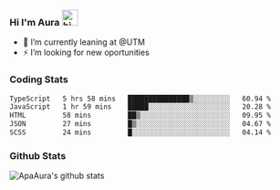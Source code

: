 ### Hi I'm Aura <img src="https://user-images.githubusercontent.com/1303154/88677602-1635ba80-d120-11ea-84d8-d263ba5fc3c0.gif" width="28px" alt="hi">

- 🔭 I’m currently leaning at @UTM
- ⚡ I’m looking for new oportunities


### Coding Stats

<!--START_SECTION:waka-->

```txt
TypeScript   5 hrs 58 mins   ███████████████▒░░░░░░░░░   60.94 %
JavaScript   1 hr 59 mins    █████░░░░░░░░░░░░░░░░░░░░   20.28 %
HTML         58 mins         ██▒░░░░░░░░░░░░░░░░░░░░░░   09.95 %
JSON         27 mins         █▒░░░░░░░░░░░░░░░░░░░░░░░   04.67 %
SCSS         24 mins         █░░░░░░░░░░░░░░░░░░░░░░░░   04.14 %
```

<!--END_SECTION:waka-->

### Github Stats

![ApaAura's github stats](https://github-readme-stats.vercel.app/api?username=ApaAura&count_private=true&theme=tokyonight&hide=contribs,prs)
